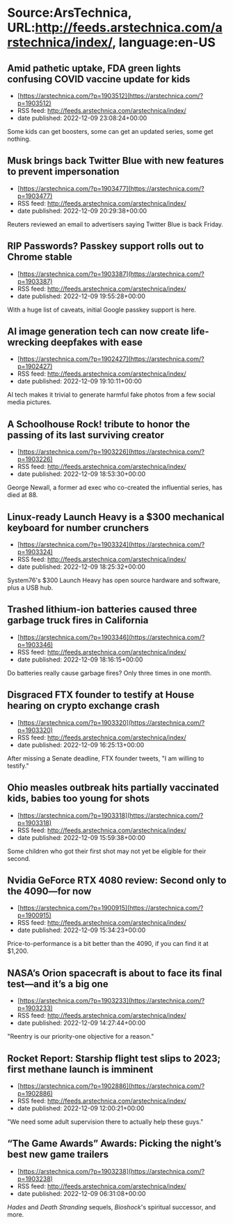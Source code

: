 # Source:ArsTechnica, URL:http://feeds.arstechnica.com/arstechnica/index/, language:en-US

## Amid pathetic uptake, FDA green lights confusing COVID vaccine update for kids
 - [https://arstechnica.com/?p=1903512](https://arstechnica.com/?p=1903512)
 - RSS feed: http://feeds.arstechnica.com/arstechnica/index/
 - date published: 2022-12-09 23:08:24+00:00

Some kids can get boosters, some can get an updated series, some get nothing.

## Musk brings back Twitter Blue with new features to prevent impersonation
 - [https://arstechnica.com/?p=1903477](https://arstechnica.com/?p=1903477)
 - RSS feed: http://feeds.arstechnica.com/arstechnica/index/
 - date published: 2022-12-09 20:29:38+00:00

Reuters reviewed an email to advertisers saying Twitter Blue is back Friday.

## RIP Passwords? Passkey support rolls out to Chrome stable
 - [https://arstechnica.com/?p=1903387](https://arstechnica.com/?p=1903387)
 - RSS feed: http://feeds.arstechnica.com/arstechnica/index/
 - date published: 2022-12-09 19:55:28+00:00

With a huge list of caveats, initial Google passkey support is here.

## AI image generation tech can now create life-wrecking deepfakes with ease
 - [https://arstechnica.com/?p=1902427](https://arstechnica.com/?p=1902427)
 - RSS feed: http://feeds.arstechnica.com/arstechnica/index/
 - date published: 2022-12-09 19:10:11+00:00

AI tech makes it trivial to generate harmful fake photos from a few social media pictures.

## A Schoolhouse Rock! tribute to honor the passing of its last surviving creator
 - [https://arstechnica.com/?p=1903226](https://arstechnica.com/?p=1903226)
 - RSS feed: http://feeds.arstechnica.com/arstechnica/index/
 - date published: 2022-12-09 18:53:30+00:00

George Newall, a former ad exec who co-created the influential series, has died at 88.

## Linux-ready Launch Heavy is a $300 mechanical keyboard for number crunchers
 - [https://arstechnica.com/?p=1903324](https://arstechnica.com/?p=1903324)
 - RSS feed: http://feeds.arstechnica.com/arstechnica/index/
 - date published: 2022-12-09 18:25:32+00:00

System76's $300 Launch Heavy has open source hardware and software, plus a USB hub.

## Trashed lithium-ion batteries caused three garbage truck fires in California
 - [https://arstechnica.com/?p=1903346](https://arstechnica.com/?p=1903346)
 - RSS feed: http://feeds.arstechnica.com/arstechnica/index/
 - date published: 2022-12-09 18:16:15+00:00

Do batteries really cause garbage fires? Only three times in one month.

## Disgraced FTX founder to testify at House hearing on crypto exchange crash
 - [https://arstechnica.com/?p=1903320](https://arstechnica.com/?p=1903320)
 - RSS feed: http://feeds.arstechnica.com/arstechnica/index/
 - date published: 2022-12-09 16:25:13+00:00

After missing a Senate deadline, FTX founder tweets, "I am willing to testify."

## Ohio measles outbreak hits partially vaccinated kids, babies too young for shots
 - [https://arstechnica.com/?p=1903318](https://arstechnica.com/?p=1903318)
 - RSS feed: http://feeds.arstechnica.com/arstechnica/index/
 - date published: 2022-12-09 15:59:38+00:00

Some children who got their first shot may not yet be eligible for their second.

## Nvidia GeForce RTX 4080 review: Second only to the 4090—for now
 - [https://arstechnica.com/?p=1900915](https://arstechnica.com/?p=1900915)
 - RSS feed: http://feeds.arstechnica.com/arstechnica/index/
 - date published: 2022-12-09 15:34:23+00:00

Price-to-performance is a bit better than the 4090, if you can find it at $1,200.

## NASA’s Orion spacecraft is about to face its final test—and it’s a big one
 - [https://arstechnica.com/?p=1903233](https://arstechnica.com/?p=1903233)
 - RSS feed: http://feeds.arstechnica.com/arstechnica/index/
 - date published: 2022-12-09 14:27:44+00:00

"Reentry is our priority-one objective for a reason."

## Rocket Report: Starship flight test slips to 2023; first methane launch is imminent
 - [https://arstechnica.com/?p=1902886](https://arstechnica.com/?p=1902886)
 - RSS feed: http://feeds.arstechnica.com/arstechnica/index/
 - date published: 2022-12-09 12:00:21+00:00

"We need some adult supervision there to actually help these guys."

## “The Game Awards” Awards: Picking the night’s best new game trailers
 - [https://arstechnica.com/?p=1903238](https://arstechnica.com/?p=1903238)
 - RSS feed: http://feeds.arstechnica.com/arstechnica/index/
 - date published: 2022-12-09 06:31:08+00:00

<em>Hades</em> and <em>Death Stranding</em> sequels, <em>Bioshock</em>'s spiritual successor, and more.

